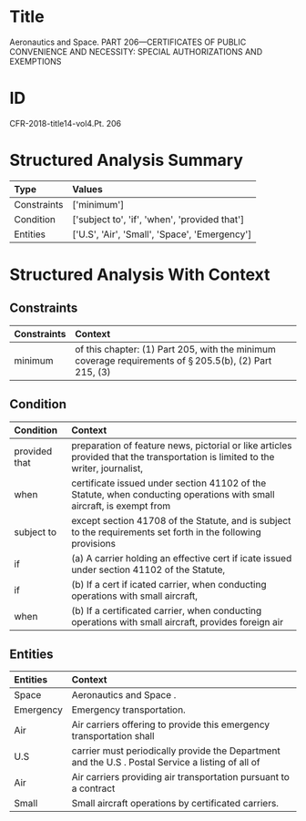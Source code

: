 # Title

 Aeronautics and Space. PART 206—CERTIFICATES OF PUBLIC CONVENIENCE AND NECESSITY: SPECIAL AUTHORIZATIONS AND EXEMPTIONS


# ID

 CFR-2018-title14-vol4.Pt. 206


# Structured Analysis Summary

| Type        | Values                                        |
|:------------|:----------------------------------------------|
| Constraints | ['minimum']                                   |
| Condition   | ['subject to', 'if', 'when', 'provided that'] |
| Entities    | ['U.S', 'Air', 'Small', 'Space', 'Emergency'] |


# Structured Analysis With Context

 


## Constraints

| Constraints   | Context                                                                                                           |
|:--------------|:------------------------------------------------------------------------------------------------------------------|
| minimum       | of this chapter: (1) Part 205, with the minimum coverage requirements of &#167;&#8201;205.5(b), (2) Part 215, (3) |


## Condition

| Condition     | Context                                                                                                                        |
|:--------------|:-------------------------------------------------------------------------------------------------------------------------------|
| provided that | preparation of feature news, pictorial or like articles provided that the transportation is limited to the writer, journalist, |
| when          | certificate issued under section 41102 of the Statute, when conducting operations with small aircraft, is exempt from          |
| subject to    | except section 41708 of the Statute, and is subject to the requirements set forth in the following provisions                  |
| if            | (a) A carrier holding an effective cert if icate issued under section 41102 of the Statute,                                    |
| if            | (b) If a cert if icated carrier, when conducting operations with small aircraft,                                               |
| when          | (b) If a certificated carrier,  when conducting operations with small aircraft, provides foreign air                           |


## Entities

| Entities   | Context                                                                                           |
|:-----------|:--------------------------------------------------------------------------------------------------|
| Space      | Aeronautics and  Space .                                                                          |
| Emergency  | Emergency  transportation.                                                                        |
| Air        | Air carriers offering to provide this emergency transportation shall                              |
| U.S        | carrier must periodically provide the Department and the U.S . Postal Service a listing of all of |
| Air        | Air carriers providing air transportation pursuant to a contract                                  |
| Small      | Small  aircraft operations by certificated carriers.                                              |


